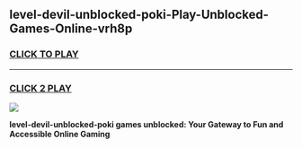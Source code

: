 
## level-devil-unblocked-poki-Play-Unblocked-Games-Online-vrh8p
<h3>
<a href="https://premium76.site?title=level-devil-unblocked-poki&ref=25A">CLICK TO PLAY</a></h3>
<hr>

<h3>
<a href="https://premium76.site?title=level-devil-unblocked-poki&ref=25A">CLICK 2 PLAY</a>
  
</h3>

<a href="https://premium76.site?title=level-devil-unblocked-poki&ref=25A"><img src="https://clearcache.store/games.png"></a>


**level-devil-unblocked-poki games unblocked: Your Gateway to Fun and Accessible Online Gaming**
